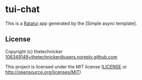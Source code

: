 # tui-chat

This is a [Ratatui] app generated by the [Simple async template].

[Ratatui]: https://ratatui.rs
[Simple Template]: https://github.com/ratatui/templates/tree/main/simple-async

## License

Copyright (c) thetechnicker <106349149+thetechnicker@users.noreply.github.com>

This project is licensed under the MIT license ([LICENSE] or <http://opensource.org/licenses/MIT>)

[LICENSE]: ./LICENSE
